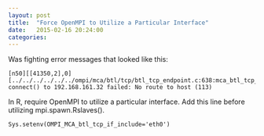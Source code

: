 ```yaml
---
layout: post
title:  "Force OpenMPI to Utilize a Particular Interface"
date:   2015-02-16 20:24:00
categories: 
---
```


Was fighting error messages that looked like this:

    [n50][[41350,2],0][../../../../../../ompi/mca/btl/tcp/btl_tcp_endpoint.c:638:mca_btl_tcp_endpoint_complete_connect] connect() to 192.168.161.32 failed: No route to host (113)

In R, require OpenMPI to utilize a particular interface.  Add this line before utilizing mpi.spawn.Rslaves(). 

    Sys.setenv(OMPI_MCA_btl_tcp_if_include='eth0')



